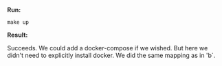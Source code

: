 **Run:**

```
make up
```

**Result:**

Succeeds. We could add a docker-compose if we wished. But here we didn't need
to explicitly install docker. We did the same mapping as in 'b`.
